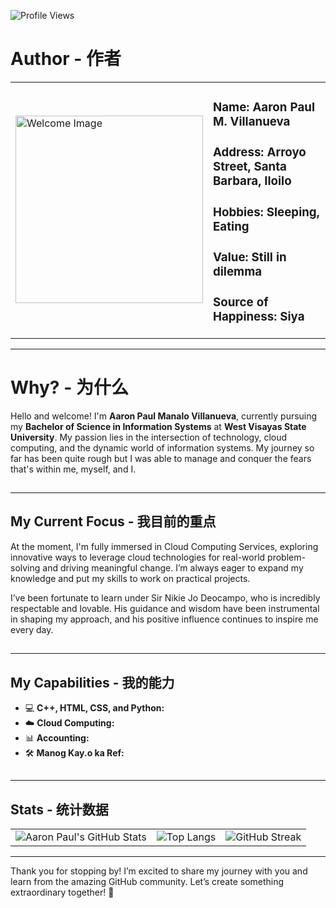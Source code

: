 ![Profile Views](https://komarev.com/ghpvc/?username=Aaron1231231233123&color=brightgreen)
# Author - 作者

<table border="0">
  <tr>
    <td>
      <img src="https://static.wixstatic.com/media/449abe_5bcdc480851443d6b592c87fa3552f4e~mv2.jpg/v1/fill/w_499,h_499,al_c,q_80,usm_0.66_1.00_0.01,enc_auto/cb-color.jpg" alt="Welcome Image" width="300" height="300"/>
    </td>
    <td>
      <strong><h3>Name:</strong> Aaron Paul M. Villanueva</h3>
      <strong><h3>Address:</strong> Arroyo Street, Santa Barbara, Iloilo</h3>
      <strong><h3>Hobbies:</strong> Sleeping, Eating</h3>
      <strong><h3>Value:</strong> Still in dilemma</h3>
      <strong><h3>Source of Happiness:</strong> Siya</h3>
    </td>
  </tr>
</table>
        
---

# Why? - 为什么
Hello and welcome! I'm **Aaron Paul Manalo Villanueva**, currently pursuing my **Bachelor of Science in Information Systems** at **West Visayas State University**. My passion lies in the intersection of technology, cloud computing, and the dynamic world of information systems. My journey so far has been quite rough but I was able to manage and conquer the fears that's within me, myself, and I.
##
---

## My Current Focus - 我目前的重点
At the moment, I'm fully immersed in Cloud Computing Services, exploring innovative ways to leverage cloud technologies for real-world problem-solving and driving meaningful change. I’m always eager to expand my knowledge and put my skills to work on practical projects.

I’ve been fortunate to learn under Sir Nikie Jo Deocampo, who is incredibly respectable and lovable. His guidance and wisdom have been instrumental in shaping my approach, and his positive influence continues to inspire me every day.
##
---

## My Capabilities - 我的能力
- 💻 **C++, HTML, CSS, and Python:**
- ☁️ **Cloud Computing:** 
- 📊 **Accounting:**
- 🛠️ **Manog Kay.o ka Ref:** 
##
---

## Stats - 统计数据
<table border="0">
  <tr>
    <td><img src="https://github-readme-stats.vercel.app/api?username=Aaron1231231233123&show_icons=true&theme=radical" alt="Aaron Paul's GitHub Stats"/></td>
    <td><img src="https://github-readme-stats.vercel.app/api/top-langs/?username=Aaron1231231233123&layout=compact&theme=radical" alt="Top Langs"/></td>
    <td><img src="http://github-readme-streak-stats.herokuapp.com?user=Aaron1231231233123&theme=radical" alt="GitHub Streak"/></td>
  </tr>
</table>

---

Thank you for stopping by! I’m excited to share my journey with you and learn from the amazing GitHub community. Let’s create something extraordinary together! 🌟
